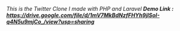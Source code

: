 *This is the Twitter Clone I made with PHP and Laravel*
***Demo Link : https://drive.google.com/file/d/1mV7MkBdNzfFHYh9jlSoI-q4N5u9mjCo_/view?usp=sharing***
